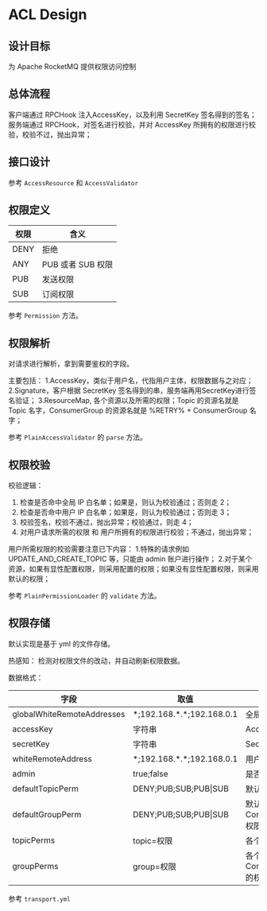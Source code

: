 # ACL Design


## 设计目标
为 Apache RocketMQ 提供权限访问控制

## 总体流程
客户端通过 RPCHook 注入AccessKey，以及利用 SecretKey 签名得到的签名；
服务端通过 RPCHook，对签名进行校验，并对 AccessKey 所拥有的权限进行校验，校验不过，抛出异常；

## 接口设计

参考 `AccessResource` 和 `AccessValidator`

## 权限定义


| 权限 | 含义 |
| --- | --- |
| DENY | 拒绝 |
| ANY | PUB 或者 SUB 权限 |
| PUB | 发送权限 |
| SUB | 订阅权限 |

参考 `Permission` 方法。

## 权限解析

对请求进行解析，拿到需要鉴权的字段。

主要包括：
1.AccessKey，类似于用户名，代指用户主体，权限数据与之对应；
2.Signature，客户根据 SecretKey 签名得到的串，服务端再用SecretKey进行签名验证；
3.ResourceMap, 各个资源以及所需的权限；Topic 的资源名就是 Topic 名字，ConsumerGroup 的资源名就是 %RETRY% + ConsumerGroup 名字；

参考 `PlainAccessValidator` 的 `parse` 方法。 


## 权限校验

校验逻辑：
1. 检查是否命中全局 IP 白名单；如果是，则认为校验通过；否则走 2；
2. 检查是否命中用户 IP 白名单；如果是，则认为校验通过；否则走 3；
3. 校验签名，校验不通过，抛出异常；校验通过，则走 4；
4. 对用户请求所需的权限 和 用户所拥有的权限进行校验；不通过，抛出异常； 

用户所需权限的校验需要注意已下内容：
1.特殊的请求例如 UPDATE_AND_CREATE_TOPIC 等，只能由 admin 账户进行操作；
2.对于某个资源，如果有显性配置权限，则采用配置的权限；如果没有显性配置权限，则采用默认的权限；

参考 `PlainPermissionLoader` 的 `validate` 方法。

## 权限存储

默认实现是基于 yml 的文件存储。

热感知：
检测对权限文件的改动，并自动刷新权限数据。

数据格式：

| 字段 | 取值 | 含义 |
| --- | --- | --- |
| globalWhiteRemoteAddresses | \*;192.168.\*.\*;192.168.0.1 | 全局IP白名单 |
| accessKey | 字符串 | Access Key |
| secretKey | 字符串 | Secret Key |
| whiteRemoteAddress | \*;192.168.\*.\*;192.168.0.1 | 用户IP白名单 |
| admin | true;false | 是否管理员账户 |
| defaultTopicPerm | DENY;PUB;SUB;PUB\|SUB | 默认的Topic权限 |
| defaultGroupPerm | DENY;PUB;SUB;PUB\|SUB | 默认的ConsumerGroup权限 |
| topicPerms | topic=权限 | 各个Topic的权限 |
| groupPerms | group=权限 | 各个ConsumerGroup的权限 |

参考 `transport.yml`


